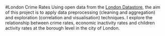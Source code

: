#London Crime Rates
Using open data from the [London Datastore](https://data.london.gov.uk/), the aim of this project is to apply data preprocessing (cleaning and aggregation) and exploration (correlation and visualisation) techniques. I explore the relationship between crime rates, economic inactivity rates and children activity rates at the borough level in the city of London.
